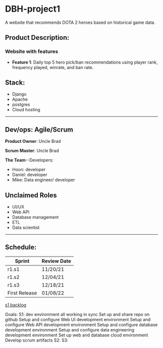 # DBH-project1
A website that recommends DOTA 2 heroes based on historical game data. 

## Product Description: 

### Website with features

* **Feature 1**: Daily top 5 hero pick/ban recommendations using player rank, frequency played, winrate, and ban rate. 

## Stack:
* Django
* Apache
* postgres
* Cloud hosting

---

## Dev/ops: Agile/Scrum

**Product Owner**: Uncle Brad

**Scrum Master**: Uncle Brad

**The Team**--Developers:
* Hoon: developer
* Daniel: developer
* Mike: Data engineer/ developer

## Unclaimed Roles
* UI/UX
* Web API
* Database management
* ETL
* Data scientist

---

## Schedule:

|Sprint|Review Date|
|---|---|
|r1.s1|11/20/21|
|r1.s2|12/04/21|
|r1.s3|12/18/21|
|First Release|01/08/22|


[s1 backlog](./backlogs/r1.s1_backlog.md#r1s1-goal)

Goals:
S1: dev environment all working in sync
Set up and share repo on github
Setup and configure Web UI development environment
Setup and configure Web API development environment
Setup and configure database development environment
Setup and configure data engineering development environment
Set up web and database cloud environment
Develop scrum artifacts
S2: 
S3: 

